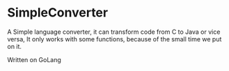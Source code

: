 # SimpleConverter
A Simple language converter, it can transform code from C to Java or vice versa, It only works with some functions, because of the small time we put on it.

Written on GoLang
